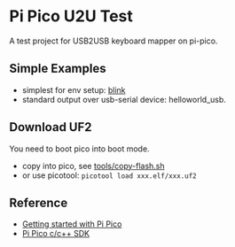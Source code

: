 
# Pi Pico U2U Test

  A test project for USB2USB keyboard mapper on pi-pico.


## Simple Examples

 - simplest for env setup: [blink](simple/README.md#blink)
 - standard output over usb-serial device: helloworld_usb.

## Download UF2

 You need to boot pico into boot mode.
 - copy into pico, see [tools/copy-flash.sh](tools/copy-flash.sh)
 - or use picotool: `picotool load xxx.elf/xxx.uf2`

## Reference

 - [Getting started with Pi Pico](https://datasheets.raspberrypi.com/pico/getting-started-with-pico.pdf)
 - [Pi Pico c/c++ SDK](https://datasheets.raspberrypi.com/pico/raspberry-pi-pico-c-sdk.pdf)

